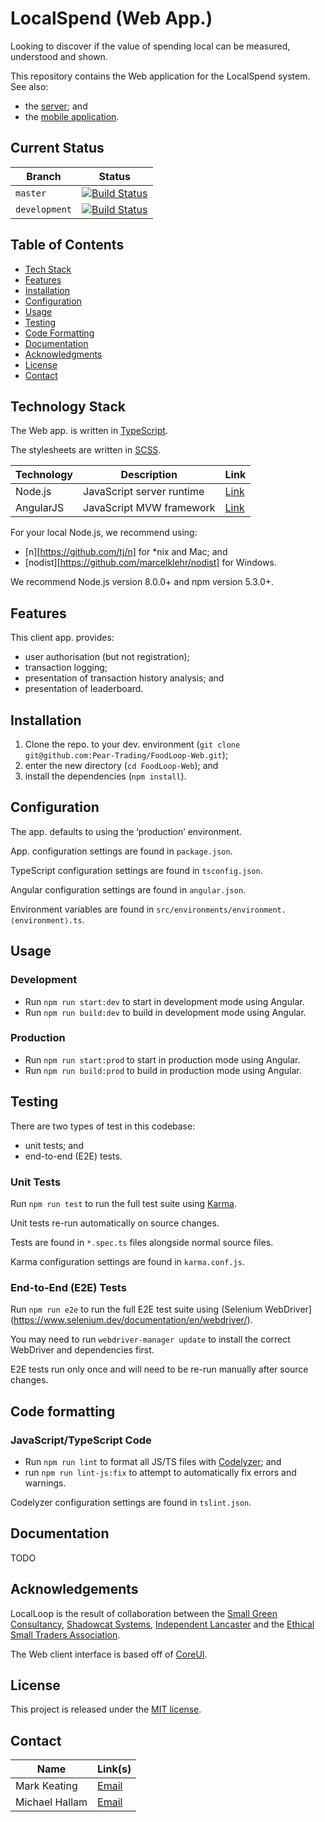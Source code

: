 # LocalSpend (Web App.)

Looking to discover if the value of spending local can be measured, understood and shown.

This repository contains the Web application for the LocalSpend system. See also:

* the [server](https://github.com/Pear-Trading/Foodloop-Server); and
* the [mobile application](https://github.com/Pear-Trading/LocalSpend-Tracker).

## Current Status

| Branch        | Status            |
|---------------|------------------ |
| `master`      | [![Build Status](https://travis-ci.org/Pear-Trading/FoodLoop-Web.svg?branch=master)](https://travis-ci.org/Pear-Trading/FoodLoop-Web) |
| `development` | [![Build Status](https://travis-ci.org/Pear-Trading/FoodLoop-Web.svg?branch=development)](https://travis-ci.org/Pear-Trading/FoodLoop-Web) |

## Table of Contents

* [Tech Stack](#tech-stack)
* [Features](#features)
* [Installation](#installation)
* [Configuration](#configuration)
* [Usage](#usage)
* [Testing](#testing)
* [Code Formatting](#code-formatting)
* [Documentation](#documentation)
* [Acknowledgments](#acknowledgements)
* [License](#license)
* [Contact](#contact)

## Technology Stack

The Web app. is written in [TypeScript](https://www.typescriptlang.org/).

The stylesheets are written in [SCSS](https://sass-lang.com).

| Technology | Description                | Link            |
|------------|----------------------------|-----------------|
| Node.js    | JavaScript server runtime 	| [Link][node]    |
| AngularJS  | JavaScript MVW framework	  | [Link][angular] |

For your local Node.js, we recommend using:

- [n][https://github.com/tj/n] for \*nix and Mac; and
- [nodist][https://github.com/marcelklehr/nodist] for Windows.

We recommend Node.js version 8.0.0+ and npm version 5.3.0+.

[node]: https://nodejs.org/
[angular]: https://angularjs.org/

## Features

This client app. provides:

- user authorisation (but not registration);
- transaction logging;
- presentation of transaction history analysis; and
- presentation of leaderboard.

## Installation

1. Clone the repo. to your dev. environment (`git clone git@github.com:Pear-Trading/FoodLoop-Web.git`);
1. enter the new directory (`cd FoodLoop-Web`); and
1. install the dependencies (`npm install`).

## Configuration

The app. defaults to using the ‘production’ environment.

App. configuration settings are found in `package.json`.

TypeScript configuration settings are found in `tsconfig.json`.

Angular configuration settings are found in `angular.json`.

Environment variables are found in `src/environments/environment.⟨environment⟩.ts`.

## Usage

### Development

- Run `npm run start:dev` to start in development mode using Angular.
- Run `npm run build:dev` to build in development mode using Angular.

### Production

- Run `npm run start:prod` to start in production mode using Angular.
- Run `npm run build:prod` to build in production mode using Angular.

## Testing

There are two types of test in this codebase:

- unit tests; and
- end-to-end (E2E) tests.

### Unit Tests

Run `npm run test` to run the full test suite using [Karma](https://karma-runner.github.io/latest/index.html).

Unit tests re-run automatically on source changes.

Tests are found in `*.spec.ts` files alongside normal source files.

Karma configuration settings are found in `karma.conf.js`.

### End-to-End (E2E) Tests

Run `npm run e2e` to run the full E2E test suite using (Selenium WebDriver](https://www.selenium.dev/documentation/en/webdriver/).

You may need to run `webdriver-manager update` to install the correct WebDriver and dependencies first.

E2E tests run only once and will need to be re-run manually after source changes.

## Code formatting

### JavaScript/TypeScript Code

- Run `npm run lint` to format all JS/TS files with [Codelyzer](http://codelyzer.com/); and
- run `npm run lint-js:fix` to attempt to automatically fix errors and warnings.

Codelyzer configuration settings are found in `tslint.json`.

## Documentation

TODO

## Acknowledgements

LocalLoop is the result of collaboration between the [Small Green Consultancy](http://www.smallgreenconsultancy.co.uk/), [Shadowcat Systems](https://shadow.cat/), [Independent Lancaster](http://www.independent-lancaster.co.uk/) and the [Ethical Small Traders Association](http://www.lancasteresta.org/).

The Web client interface is based off of [CoreUI](https://coreui.io/).

## License

This project is released under the [MIT license](https://mit-license.org/).

## Contact

| Name           | Link(s)           |
|----------------|-------------------|
| Mark Keating   | [Email][mkeating] |
| Michael Hallam | [Email][mhallam]  |

[mkeating]: mailto:m.keating@shadowcat.co.uk
[mhallam]: mailto:info@lancasteresta.org
